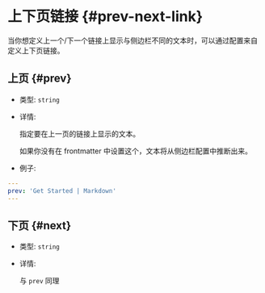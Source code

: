# 上下页链接 {#prev-next-link}

当你想定义上一个/下一个链接上显示与侧边栏不同的文本时，可以通过配置来自定义上下页链接。

## 上页 {#prev}

- 类型: `string`

- 详情:

  指定要在上一页的链接上显示的文本。

  如果你没有在 frontmatter 中设置这个，文本将从侧边栏配置中推断出来。

- 例子:

```yaml
---
prev: 'Get Started | Markdown'
---
```

## 下页 {#next}

- 类型: `string`

- 详情:

  与 `prev` 同理
